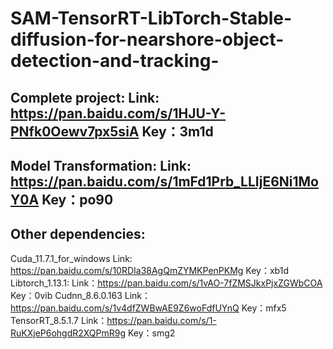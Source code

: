 # SAM-TensorRT-LibTorch-Stable-diffusion-for-nearshore-object-detection-and-tracking-

## Complete project: Link: https://pan.baidu.com/s/1HJU-Y-PNfk0Oewv7px5siA Key：3m1d 
## Model Transformation: Link: https://pan.baidu.com/s/1mFd1Prb_LLIjE6Ni1MoY0A Key：po90 
## Other dependencies:
Cuda_11.7.1_for_windows Link: https://pan.baidu.com/s/10RDIa38AgQmZYMKPenPKMg Key：xb1d 
Libtorch_1.13.1: Link：https://pan.baidu.com/s/1vAO-7fZMSJkxPjxZGWbCOA Key：0vib 
Cudnn_8.6.0.163 Link：https://pan.baidu.com/s/1v4dfZWBwAE9Z6woFdfUYnQ Key：mfx5 
TensorRT_8.5.1.7 Link：https://pan.baidu.com/s/1-RuKXjeP6ohgdR2XQPmR9g Key：smg2 
